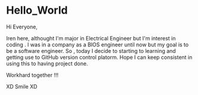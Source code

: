 # Hello_World

Hi Everyone,

   Iren here, althought I'm major in Electrical Engineer but I'm interest in coding .
   I was in a company as a BIOS engineer until now but my goal is to be a software engineer.
   So , today I decide to starting to learning and getting use to GitHub version control platorm.
   Hope I can keep consistent in using this to having project done.

  Workhard together !!!
  
  XD Smile XD 
